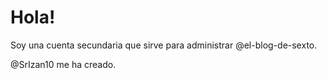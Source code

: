 # Hola!

Soy una cuenta secundaria que sirve para administrar @el-blog-de-sexto.

@SrIzan10 me ha creado.
